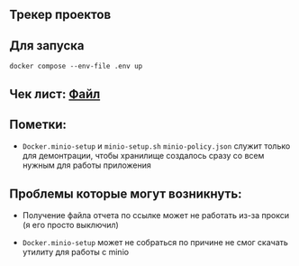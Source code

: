 ## Трекер проектов

## Для запуска

```
docker compose --env-file .env up
```

## Чек лист: [Файл](./docs/checklist.md)

## Пометки:

- `Docker.minio-setup` и `minio-setup.sh` `minio-policy.json` служит только для демонтрации, чтобы хранилище создалось сразу со всем нужным для работы приложения

## Проблемы которые могут возникнуть:

- Получение файла отчета по ссылке может не работать из-за прокси (я его просто выключил)

- `Docker.minio-setup` может не собраться по причине не смог скачать утилиту для работы с minio 